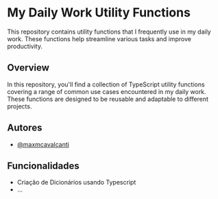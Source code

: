 # My Daily Work Utility Functions

This repository contains utility functions that I frequently use in my daily work. These functions help streamline various tasks and improve productivity.

## Overview

In this repository, you'll find a collection of TypeScript utility functions covering a range of common use cases encountered in my daily work. These functions are designed to be reusable and adaptable to different projects.


## Autores

- [@maxmcavalcanti](https://www.github.com/maxmcavalcanti)


## Funcionalidades

- Criação de Dicionários usando Typescript
- ...
